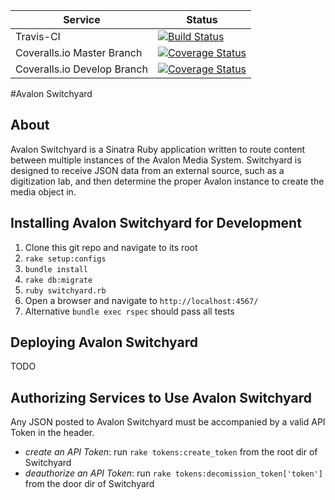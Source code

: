 | Service | Status|
--- | --- |
| Travis-CI | [![Build Status](https://travis-ci.org/avalonmediasystem/avalon-switchyard.svg)](https://travis-ci.org/avalonmediasystem/avalon-switchyard)
| Coveralls.io Master Branch | [![Coverage Status](https://coveralls.io/repos/avalonmediasystem/avalon-switchyard/badge.svg?branch=master&service=github)](https://coveralls.io/github/avalonmediasystem/avalon-switchyard?branch=master)
| Coveralls.io Develop Branch | [![Coverage Status](https://coveralls.io/repos/avalonmediasystem/avalon-switchyard/badge.svg?branch=master&service=github)](https://coveralls.io/github/avalonmediasystem/avalon-switchyard?branch=develop)

#Avalon Switchyard

## About

Avalon Switchyard is a Sinatra Ruby application written to route content between multiple instances of the Avalon Media System.  Switchyard is designed to receive JSON data from an external source, such as a digitization lab, and then determine the proper Avalon instance to create the media object in.


## Installing Avalon Switchyard for Development

1.  Clone this git repo and navigate to its root
1.  `rake setup:configs`
1.  `bundle install`
1.  `rake db:migrate`
1.  `ruby switchyard.rb`
1.  Open a browser and navigate to `http://localhost:4567/`
1.  Alternative `bundle exec rspec` should pass all tests

## Deploying Avalon Switchyard

TODO

## Authorizing Services to Use Avalon Switchyard

Any JSON posted to Avalon Switchyard must be accompanied by a valid API Token in the header.

* _create an API Token_: run `rake tokens:create_token` from the root dir of Switchyard
* _deauthorize an API Token_: run `rake tokens:decomission_token['token']` from the door dir of Switchyard
